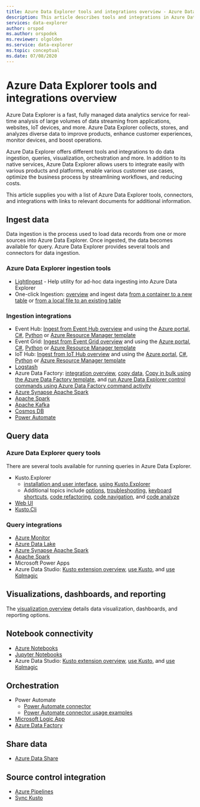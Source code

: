 ```yaml
---
title: Azure Data Explorer tools and integrations overview - Azure Data Explorer
description: This article describes tools and integrations in Azure Data Explorer.
services: data-explorer
author: orspod
ms.author: orspodek
ms.reviewer: olgolden
ms.service: data-explorer
ms.topic: conceptual
ms.date: 07/08/2020
---
```

# Azure Data Explorer tools and integrations overview

Azure Data Explorer is a fast, fully managed data analytics service for real-time analysis of large volumes of data streaming from applications, websites, IoT devices, and more. Azure Data Explorer collects, stores, and analyzes diverse data to improve products, enhance customer experiences, monitor devices, and boost operations. 

Azure Data Explorer offers different tools and integrations to do data ingestion, queries, visualization, orchestration and more. In addition to its native services, Azure Data Explorer allows users to integrate easily with various products and platforms, enable various customer use cases, optimize the business process by streamlining workflows, and reducing costs. 

This article supplies you with a list of Azure Data Explorer tools, connectors, and integrations with links to relevant documents for additional information.

## Ingest data 

Data ingestion is the process used to load data records from one or more sources into Azure Data Explorer. Once ingested, the data becomes available for query. Azure Data Explorer provides several tools and connectors for data ingestion. 

### Azure Data Explorer ingestion tools

* [LightIngest](lightingest.md) - Help utility for ad-hoc data ingesting into Azure Data Explorer
* One-click Ingestion: [overview](ingest-data-one-click.md) and ingest data [from a container to a new table](one-click-ingestion-new-table.md)
or [from a local file to an existing table](one-click-ingestion-existing-table.md)

### Ingestion integrations

* Event Hub: [Ingest from Event Hub overview](ingest-data-event-hub-overview.md) and using the [Azure portal](ingest-data-event-hub.md), [C#](data-connection-event-hub-csharp.md), [Python](data-connection-event-hub-python.md) or [Azure Resource Manager template](data-connection-event-hub-resource-manager.md)
* Event Grid: [Ingest from Event Grid overview](ingest-data-event-grid-overview.md) and using the [Azure portal](ingest-data-event-grid.md), [C#](data-connection-event-grid-csharp.md), [Python](data-connection-event-grid-python.md) or [Azure Resource Manager template](data-connection-event-grid-resource-manager.md)
* IoT Hub: [Ingest from IoT Hub overview](ingest-data-iot-hub-overview.md) and using the [Azure portal](ingest-data-iot-hub.md), [C#](data-connection-iot-hub-csharp.md), [Python](data-connection-iot-hub-python.md) or [Azure Resource Manager template](data-connection-iot-hub-resource-manager.md)
* [Logstash](ingest-data-logstash.md)
* Azure Data Factory: [integration overview](data-factory-integration.md), [copy data](data-factory-load-data.md), [Copy in bulk using the Azure Data Factory template](data-factory-template.md), and [run Azure Data Explorer control commands using Azure Data Factory command activity](data-factory-command-activity.md)
* [Azure Synapse Apache Spark](https://docs.microsoft.com/azure/synapse-analytics/quickstart-connect-azure-data-explorer?context=/azure/data-explorer/context/context)
* [Apache Spark](spark-connector.md)
* [Apache Kafka](ingest-data-kafka.md)
* [Cosmos DB](https://github.com/Azure/azure-kusto-labs/tree/master/cosmosdb-adx-integration)
* [Power Automate](flow.md)

## Query data

### Azure Data Explorer query tools

There are several tools available for running queries in Azure Data Explorer.

* Kusto.Explorer
    * [installation and user interface](kusto/tools/kusto-explorer.md), [using Kusto.Explorer](kusto/tools/kusto-explorer-using.md)
    * Additional topics include [options](kusto/tools/kusto-explorer-options.md), [troubleshooting](kusto/tools/kusto-explorer-troubleshooting.md), [keyboard shortcuts](kusto/tools/kusto-explorer-shortcuts.md), [code refactoring](kusto/tools/kusto-explorer-refactor.md), [code navigation](kusto/tools/kusto-explorer-codenav.md), and [code analyze](kusto/tools/kusto-explorer-code-analyzer.md)
* [Web UI](web-query-data.md)
* [Kusto.Cli](kusto/tools/kusto-cli.md)

### Query integrations

* [Azure Monitor](query-monitor-data.md)
* [Azure Data Lake](data-lake-query-data.md)
* [Azure Synapse Apache Spark](https://docs.microsoft.com/azure/synapse-analytics/quickstart-connect-azure-data-explorer?context=/azure/data-explorer/context/context)
* [Apache Spark](spark-connector.md)
* Microsoft Power Apps
* Azure Data Studio: [Kusto extension overview](https://docs.microsoft.com/sql/azure-data-studio/extensions/kusto-extension?context=/azure/data-explorer/context/context), [use Kusto](https://docs.microsoft.com/sql/azure-data-studio/notebooks/notebooks-kusto-kernel?context=/azure/data-explorer/context/context), and [use Kqlmagic](https://docs.microsoft.com/sql/azure-data-studio/notebooks-kqlmagic?context=/azure/data-explorer/context/context)

## Visualizations, dashboards, and reporting

The [visualization overview](viz-overview.md) details data visualization, dashboards, and reporting options. 

## Notebook connectivity

* [Azure Notebooks](azure-notebooks.md)
* [Jupyter Notebooks](kqlmagic.md)
* Azure Data Studio: [Kusto extension overview](https://docs.microsoft.com/sql/azure-data-studio/extensions/kusto-extension?context=/azure/data-explorer/context/context), [use Kusto](https://docs.microsoft.com/sql/azure-data-studio/notebooks/notebooks-kusto-kernel?context=/azure/data-explorer/context/context), and [use Kqlmagic](https://docs.microsoft.com/sql/azure-data-studio/notebooks-kqlmagic?context=/azure/data-explorer/context/context)

## Orchestration

* Power Automate
    * [Power Automate connector](flow.md)
    * [Power Automate connector usage examples](flow-usage.md)
* [Microsoft Logic App](kusto/tools/logicapps.md) 
* [Azure Data Factory](data-factory-integration.md)

## Share data

* [Azure Data Share](data-share.md)

## Source control integration

* [Azure Pipelines](devops.md) 
* [Sync Kusto](kusto/tools/synckusto.md) 

<!--Open Source Tools-->
